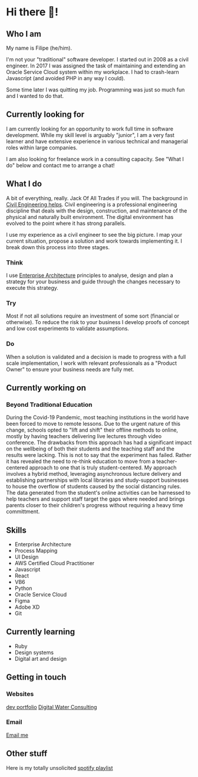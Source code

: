 # Hi there 👋!

## Who I am
My name is Filipe (he/him).

I'm not your "traditional" software developer. I started out in 2008 as a civil engineer. In 2017 I was assigned the task of maintaining and extending an Oracle Service Cloud system within my workplace. I had to crash-learn Javascript (and avoided PHP in any way I could).

Some time later I was quitting my job. Programming was just so much fun and I wanted to do that.

## Currently looking for
I am currently looking for an opportunity to work full time in software development. While my skill level is arguably "junior", I am a very fast learner and have extensive experience in various technical and managerial roles within large companies. 

I am also looking for freelance work in a consulting capacity. See "What I do" below and contact me to arrange a chat!

## What I do
A bit of everything, really. Jack Of All Trades if you will. The background in [Civil Engineering helps](https://en.wikipedia.org/wiki/Civil_engineering). Civil engineering is a professional engineering discipline that deals with the design, construction, and maintenance of the physical and naturally built environment. The digital environment has evolved to the point where it has strong parallels.

I use my experience as a civil engineer to see the big picture. I map your current situation, propose a solution and work towards implementing it. I break down this process into three stages.

### Think
I use [Enterprise Architecture](https://en.wikipedia.org/wiki/Enterprise_architecture) principles to analyse, design and plan a strategy for your business and guide through the changes necessary to execute this strategy.

### Try
Most if not all solutions require an investment of some sort (financial or otherwise). To reduce the risk to your business I develop proofs of concept and low cost experiments to validate assumptions.

### Do
When a solution is validated and a decision is made to progress with a full scale implementation, I work with relevant professionals as a "Product Owner" to ensure your business needs are fully met.

## Currently working on

### Beyond Traditional Education
During the Covid-19 Pandemic, most teaching institutions in the world have been forced to move to remote lessons. Due to the urgent nature of this change, schools opted to "lift and shift" their offline methods to online, mostly by having teachers delivering live lectures through video conference. The drawbacks from this approach has had a significant impact on the wellbeing of both their students and the teaching staff and the results were lacking. This is not to say that the experiment has failed. Rather it has revealed the need to re-think education to move from a teacher-centered approach to one that is truly student-centered. My approach involves a hybrid method, leveraging asynchronous lecture delivery and establishing partnerships with local libraries and study-support businesses to house the overflow of students caused by the social distancing rules. The data generated from the student's online activities can be harnessed to help teachers and support staff target the gaps where needed and brings parents closer to their children's progress without requiring a heavy time committment.

## Skills
* Enterprise Architecture
* Process Mapping
* UI Design
* AWS Certified Cloud Practitioner
* Javascript
* React
* VB6
* Python
* Oracle Service Cloud
* Figma
* Adobe XD
* Git

## Currently learning
* Ruby
* Design systems
* Digital art and design

## Getting in touch
### Websites
[dev portfolio](https://filipeestacio.github.io)
[Digital Water Consulting](https://www.digitalwaterconsulting.com)

### Email
[Email me](mailto:filipe.estacio@digitalwaterconsulting.com)

## Other stuff
Here is my totally unsolicited [spotify playlist](https://open.spotify.com/playlist/2eYjl4iVNYXI6yS8zI2ZWL?si=AUI1Dcg-SxyWfZJGUGF8sg)
